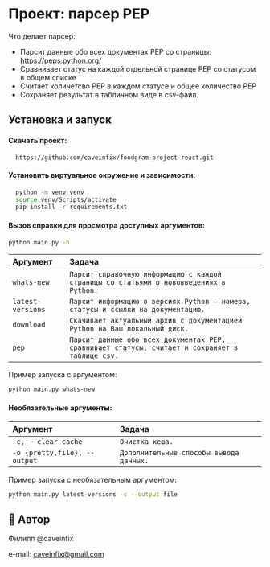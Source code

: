 
# Проект: парсер PEP

Что делает парсер:
- Парсит данные обо всех документах PEP со страницы: https://peps.python.org/
- Сравнивает статус на каждой отдельной странице PEP со статусом в общем списке
- Считает количетсво PEP в каждом статусе и общее количество PEP
- Сохраняет результат в табличном виде в csv-файл.



## Установка и запуск

#### Скачать проект:

```http
  https://github.com/caveinfix/foodgram-project-react.git
```

#### Установить виртуальное окружение и зависимости:

```bash
  python -m venv venv
  source venv/Scripts/activate
  pip install -r requirements.txt
```


#### Вызов справки для просмотра доступных аргументов:
```bash
python main.py -h
```

| Аргумент | Задача     |
| :-------- | :------- | 
| `whats-new`      | `Парсит справочную информацию с каждой страницы со статьями о нововведениях в Python.` |
| `latest-versions`      | `Парсит информацию о версиях Python — номера, статусы и ссылки на документацию.` |
| `download`      | `Cкачивает актуальный архив с документацией Python на Ваш локальный диск.` |
| `pep`      | `Парсит данные обо всех документах PEP, сравнивает статусы, считает и сохраняет в таблице csv.` |

Пример запуска с аргументом:
```bash
python main.py whats-new
```

#### Необязательные аргументы:
| Аргумент | Задача     |
| :-------- | :------- | 
| `-c, --clear-cache`      | `Очистка кеша.` |
| `-o {pretty,file}, --output`      | `Дополнительные способы вывода данных.` |

Пример запуска с необязательным аргументом:
```bash
python main.py latest-versions -c --output file
```
## 🚀 Автор
Филипп @caveinfix

e-mail: caveinfix@gmail.com